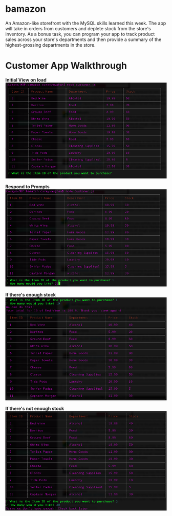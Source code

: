 # bamazon
An Amazon-like storefront with the MySQL skills learned this week. The app will take in orders from customers and deplete stock from the store's inventory. As a bonus task, you can program your app to track product sales across your store's departments and then provide a summary of the highest-grossing departments in the store.

# **Customer App Walkthrough**

**Initial View on load**
![First Image](/images/first-image.png)

**Respond to Prompts**
![Prompt Response](/images/second-image.png)

**If there's enough stock**
![Successful Purchase](/images/third-image.png)

**If there's not enough stock**
![Failed Purchase](/images/fourth-image.png)